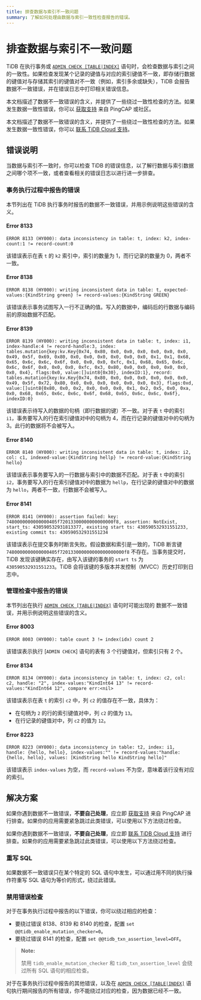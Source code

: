 ```yaml
---
title: 排查数据与索引不一致问题
summary: 了解如何处理由数据与索引一致性检查报告的错误。
---
```


# 排查数据与索引不一致问题

TiDB 在执行事务或 [`ADMIN CHECK [TABLE|INDEX]`](/sql-statements/sql-statement-admin-check-table-index.md) 语句时，会检查数据与索引之间的一致性。如果检查发现某个记录的键值与对应的索引键值不一致，即存储行数据的键值对与存储其索引的键值对不一致（例如，索引多余或缺失），TiDB 会报告数据不一致错误，并在错误日志中打印相关错误信息。

<CustomContent platform="tidb">

本文档描述了数据不一致错误的含义，并提供了一些绕过一致性检查的方法。如果发生数据一致性错误，你可以 [获取支持](/support.md) 来自 PingCAP 或社区。

</CustomContent>

<CustomContent platform="tidb-cloud">

本文档描述了数据不一致错误的含义，并提供了一些绕过一致性检查的方法。如果发生数据一致性错误，你可以 [联系 TiDB Cloud 支持](/tidb-cloud/tidb-cloud-support.md)。

</CustomContent>

## 错误说明

当数据与索引不一致时，你可以检查 TiDB 的错误信息，以了解行数据与索引数据之间哪个项不一致，或者查看相关的错误日志以进行进一步排查。

### 事务执行过程中报告的错误

本节列出在 TiDB 执行事务时报告的数据不一致错误，并用示例说明这些错误的含义。

#### Error 8133

`ERROR 8133 (HY000): data inconsistency in table: t, index: k2, index-count:1 != record-count:0`

该错误表示在表 `t` 的 `k2` 索引中，索引的数量为 1，而行记录的数量为 0，两者不一致。

#### Error 8138

`ERROR 8138 (HY000): writing inconsistent data in table: t, expected-values:{KindString green} != record-values:{KindString GREEN}`

该错误表示事务试图写入一行不正确的值。写入的数据中，编码后的行数据与编码前的原始数据不匹配。

#### Error 8139

`ERROR 8139 (HY000): writing inconsistent data in table: t, index: i1, index-handle:4 != record-handle:3, index: tables.mutation{key:kv.Key{0x74, 0x80, 0x0, 0x0, 0x0, 0x0, 0x0, 0x0, 0x49, 0x5f, 0x69, 0x80, 0x0, 0x0, 0x0, 0x0, 0x0, 0x0, 0x1, 0x1, 0x68, 0x65, 0x6c, 0x6c, 0x6f, 0x0, 0x0, 0x0, 0xfc, 0x1, 0x68, 0x65, 0x6c, 0x6c, 0x6f, 0x0, 0x0, 0x0, 0xfc, 0x3, 0x80, 0x0, 0x0, 0x0, 0x0, 0x0, 0x0, 0x4}, flags:0x0, value:[]uint8{0x30}, indexID:1}, record: tables.mutation{key:kv.Key{0x74, 0x80, 0x0, 0x0, 0x0, 0x0, 0x0, 0x0, 0x49, 0x5f, 0x72, 0x80, 0x0, 0x0, 0x0, 0x0, 0x0, 0x0, 0x3}, flags:0xd, value:[]uint8{0x80, 0x0, 0x2, 0x0, 0x0, 0x0, 0x1, 0x2, 0x5, 0x0, 0xa, 0x0, 0x68, 0x65, 0x6c, 0x6c, 0x6f, 0x68, 0x65, 0x6c, 0x6c, 0x6f}, indexID:0}`

该错误表示待写入的数据的句柄（即行数据的键）不一致。对于表 `t` 中的索引 `i1`，事务要写入的行在索引键值对中的句柄为 4，而在行记录的键值对中的句柄为 3。此行的数据将不会被写入。

#### Error 8140

`ERROR 8140 (HY000): writing inconsistent data in table: t, index: i2, col: c1, indexed-value:{KindString hellp} != record-value:{KindString hello}`

该错误表示事务要写入的一行数据与索引中的数据不匹配。对于表 `t` 中的索引 `i2`，事务要写入的行在索引键值对中的数据为 `hellp`，在行记录的键值对中的数据为 `hello`，两者不一致，行数据不会被写入。

#### Error 8141

`ERROR 8141 (HY000): assertion failed: key: 7480000000000000405f72013300000000000000f8, assertion: NotExist, start_ts: 430590532931813377, existing start ts: 430590532931551233, existing commit ts: 430590532931551234`

该错误表示在提交事务时断言失败。假设数据和索引是一致的，TiDB 断言键 `7480000000000000405f720133000000000000000000f8` 不存在。当事务提交时，TiDB 发现该键确实存在，由写入该键的事务的 `start ts` 为 `430590532931551233`。TiDB 会将该键的多版本并发控制（MVCC）历史打印到日志中。

### 管理检查中报告的错误

本节列出在执行 [`ADMIN CHECK [TABLE|INDEX]`](/sql-statements/sql-statement-admin-check-table-index.md) 语句时可能出现的 数据不一致错误，并用示例说明这些错误的含义。

#### Error 8003

`ERROR 8003 (HY000): table count 3 != index(idx) count 2`

该错误表示执行 [`ADMIN CHECK`] 语句的表有 3 个行键值对，但索引只有 2 个。

#### Error 8134

`ERROR 8134 (HY000): data inconsistency in table: t, index: c2, col: c2, handle: "2", index-values:"KindInt64 13" != record-values:"KindInt64 12", compare err:<nil>`

该错误表示在表 `t` 的索引 `c2` 中，列 `c2` 的值存在不一致，具体为：

- 在句柄为 `2` 的行的索引键值对中，列 `c2` 的值为 `13`。
- 在行记录的键值对中，列 `c2` 的值为 `12`。

#### Error 8223

`ERROR 8223 (HY000): data inconsistency in table: t2, index: i1, handle: {hello, hello}, index-values:"" != record-values:"handle: {hello, hello}, values: [KindString hello KindString hello]"`

该错误表示 `index-values` 为空，而 `record-values` 不为空，意味着该行没有对应的索引。

## 解决方案

<CustomContent platform="tidb">

如果你遇到数据不一致错误，**不要自己处理**，应立即 [获取支持](/support.md) 来自 PingCAP 进行排查。如果你的应用需要紧急跳过此类错误，可以使用以下方法绕过检查。

</CustomContent>

<CustomContent platform="tidb-cloud">

如果你遇到数据不一致错误，**不要自己处理**，应立即 [联系 TiDB Cloud 支持](/tidb-cloud/tidb-cloud-support.md) 进行排查。如果你的应用需要紧急跳过此类错误，可以使用以下方法绕过检查。

</CustomContent>

### 重写 SQL

如果数据不一致错误只在某个特定的 SQL 语句中发生，可以通过用不同的执行操作符重写 SQL 语句为等价的形式，绕过此错误。

### 禁用错误检查

对于在事务执行过程中报告的以下错误，你可以绕过相应的检查：

- 要绕过错误 8138、8139 和 8140 的检查，配置 `set @@tidb_enable_mutation_checker=0`。
- 要绕过错误 8141 的检查，配置 `set @@tidb_txn_assertion_level=OFF`。

> **Note:**
>
> 禁用 `tidb_enable_mutation_checker` 和 `tidb_txn_assertion_level` 会绕过所有 SQL 语句的相应检查。

对于在事务执行过程中报告的其他错误，以及在 [`ADMIN CHECK [TABLE|INDEX]`](/sql-statements/sql-statement-admin-check-table-index.md) 语句执行期间报告的所有错误，你不能绕过对应的检查，因为数据已经不一致。